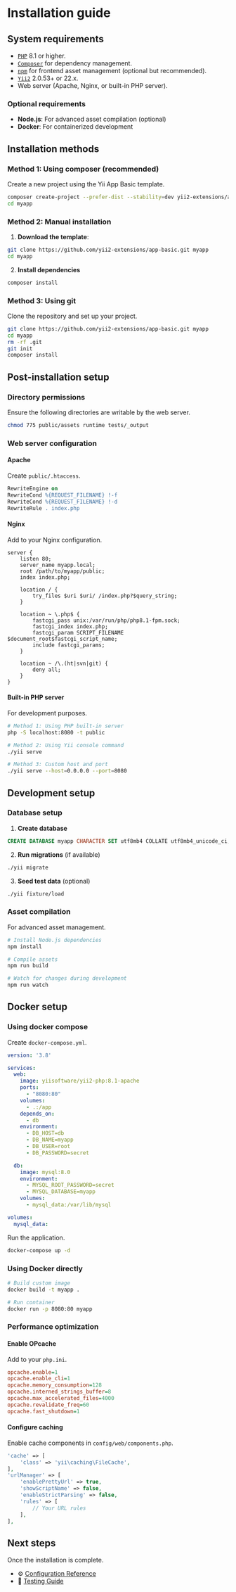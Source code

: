 # Installation guide

## System requirements

- [`PHP`](https://www.php.net/downloads) 8.1 or higher.
- [`Composer`](https://getcomposer.org/download/) for dependency management.
- [`npm`](https://nodejs.org/en/download/) for frontend asset management (optional but recommended).
- [`Yii2`](https://github.com/yiisoft/yii2) 2.0.53+ or 22.x.
- Web server (Apache, Nginx, or built-in PHP server).

### Optional requirements

- **Node.js**: For advanced asset compilation (optional)
- **Docker**: For containerized development

## Installation methods

### Method 1: Using composer (recommended)

Create a new project using the Yii App Basic template.

```bash
composer create-project --prefer-dist --stability=dev yii2-extensions/app-basic myapp
cd myapp
```

### Method 2: Manual installation

1. **Download the template**:
```bash
git clone https://github.com/yii2-extensions/app-basic.git myapp
cd myapp
```

2. **Install dependencies**
```bash
composer install
```

### Method 3: Using git

Clone the repository and set up your project.

```bash
git clone https://github.com/yii2-extensions/app-basic.git myapp
cd myapp
rm -rf .git
git init
composer install
```

## Post-installation setup

### Directory permissions

Ensure the following directories are writable by the web server.

```bash
chmod 775 public/assets runtime tests/_output
```

### Web server configuration

#### Apache

Create `public/.htaccess`.

```apache
RewriteEngine on
RewriteCond %{REQUEST_FILENAME} !-f
RewriteCond %{REQUEST_FILENAME} !-d
RewriteRule . index.php
```

#### Nginx

Add to your Nginx configuration.

```nginx
server {
    listen 80;
    server_name myapp.local;
    root /path/to/myapp/public;
    index index.php;

    location / {
        try_files $uri $uri/ /index.php?$query_string;
    }

    location ~ \.php$ {
        fastcgi_pass unix:/var/run/php/php8.1-fpm.sock;
        fastcgi_index index.php;
        fastcgi_param SCRIPT_FILENAME $document_root$fastcgi_script_name;
        include fastcgi_params;
    }

    location ~ /\.(ht|svn|git) {
        deny all;
    }
}
```

#### Built-in PHP server

For development purposes.

```bash
# Method 1: Using PHP built-in server
php -S localhost:8080 -t public

# Method 2: Using Yii console command
./yii serve

# Method 3: Custom host and port
./yii serve --host=0.0.0.0 --port=8080
```

## Development setup

### Database setup

1. **Create database**
```sql
CREATE DATABASE myapp CHARACTER SET utf8mb4 COLLATE utf8mb4_unicode_ci;
```

2. **Run migrations** (if available)
```bash
./yii migrate
```

3. **Seed test data** (optional)
```bash
./yii fixture/load
```

### Asset compilation

For advanced asset management.

```bash
# Install Node.js dependencies
npm install

# Compile assets
npm run build

# Watch for changes during development
npm run watch
```

## Docker setup

### Using docker compose

Create `docker-compose.yml`.

```yaml
version: '3.8'

services:
  web:
    image: yiisoftware/yii2-php:8.1-apache
    ports:
      - "8080:80"
    volumes:
      - .:/app
    depends_on:
      - db
    environment:
      - DB_HOST=db
      - DB_NAME=myapp
      - DB_USER=root
      - DB_PASSWORD=secret

  db:
    image: mysql:8.0
    environment:
      - MYSQL_ROOT_PASSWORD=secret
      - MYSQL_DATABASE=myapp
    volumes:
      - mysql_data:/var/lib/mysql

volumes:
  mysql_data:
```

Run the application.

```bash
docker-compose up -d
```

### Using Docker directly

```bash
# Build custom image
docker build -t myapp .

# Run container
docker run -p 8080:80 myapp
```

### Performance optimization

#### Enable OPcache

Add to your `php.ini`.

```ini
opcache.enable=1
opcache.enable_cli=1
opcache.memory_consumption=128
opcache.interned_strings_buffer=8
opcache.max_accelerated_files=4000
opcache.revalidate_freq=60
opcache.fast_shutdown=1
```

#### Configure caching

Enable cache components in `config/web/components.php`.

```php
'cache' => [
    'class' => 'yii\caching\FileCache',
],
'urlManager' => [
    'enablePrettyUrl' => true,
    'showScriptName' => false,
    'enableStrictParsing' => false,
    'rules' => [
        // Your URL rules
    ],
],
```

## Next steps

Once the installation is complete.

- ⚙️ [Configuration Reference](configuration.md)
- 🧪 [Testing Guide](testing.md)
